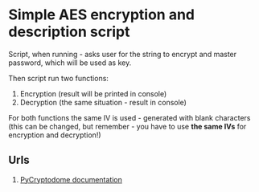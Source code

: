 # Simple AES encryption and description script

Script, when running - asks user for the string to encrypt and master password, which will be used as key.  

Then script run two functions:  
1. Encryption (result will be printed in console)  
2. Decryption (the same situation - result in console)

For both functions the same IV is used - generated with blank characters (this can be changed, but remember - you have to use **the same IVs** for encryption and decryption!)

## Urls
1. [PyCryptodome documentation](https://pycryptodome.readthedocs.io/en/latest/src/cipher/classic.html?fbclid=IwAR2xK1EinalNCyOCEDsud7PFxA0Gqpxc3eGr0GegEYsCWaGeyiLlDGJuges)